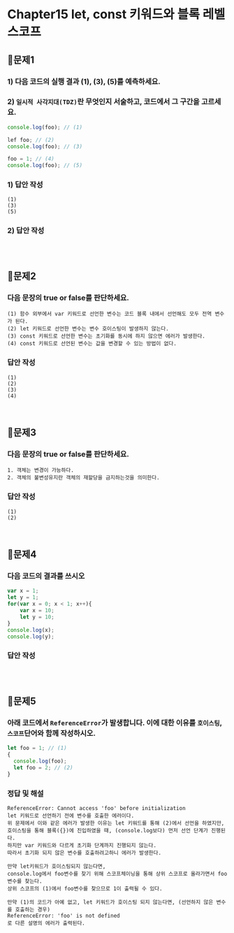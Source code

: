 # Chapter15 let, const 키워드와 블록 레벨 스코프
## 📌문제1
### 1) 다음 코드의 실행 결과 (1), (3), (5)를 예측하세요.
### 2) `일시적 사각지대(TDZ)`란 무엇인지 서술하고, 코드에서 그 구간을 고르세요.
```js
console.log(foo); // (1)

lef foo; // (2)
console.log(foo); // (3)

foo = 1; // (4)
console.log(foo); // (5)
```
### 1) 답안 작성
```
(1) 
(3) 
(5) 
```
### 2) 답안 작성
```
```

<br>

## 📌문제2
### 다음 문장의 true or false를 판단하세요.
```
(1) 함수 외부에서 var 키워드로 선언한 변수는 코드 블록 내에서 선언해도 모두 전역 변수가 된다.
(2) let 키워드로 선언한 변수는 변수 호이스팅이 발생하지 않는다.
(3) const 키워드로 선언한 변수는 초기화를 동시에 하지 않으면 에러가 발생한다.
(4) const 키워드로 선언된 변수는 값을 변경할 수 있는 방법이 없다.
```
### 답안 작성
```
(1) 
(2) 
(3) 
(4) 
```

<br>

## 📌문제3
### 다음 문장의 true or false를 판단하세요.
```
1. 객체는 변경이 가능하다.
2. 객체의 불변성유지란 객체의 재할당을 금지하는것을 의미한다.
```
### 답안 작성
```
(1) 
(2) 
```

<br>

## 📌문제4
### 다음 코드의 결과를 쓰시오
```js
var x = 1;
let y = 1;
for(var x = 0; x < 1; x++){
    var x = 10; 
    let y = 10;
}
console.log(x);
console.log(y);
```
### 답안 작성
```
```

<br>

## 📌문제5
### 아래 코드에서 `ReferenceError`가 발생합니다. 이에 대한 이유를 `호이스팅`, `스코프`단어와 함께 작성하시오.
```js
let foo = 1; // (1)
{
  console.log(foo);
  let foo = 2; // (2)
}
```
### 정답 및 해설
```
ReferenceError: Cannot access 'foo' before initialization
let 키워드로 선언하기 전에 변수를 호출한 에러이다.
위 문제에서 이와 같은 에러가 발생한 이유는 let 키워드를 통해 (2)에서 선언을 하였지만,
호이스팅을 통해 블록({})에 진입하였을 때, (console.log보다) 먼저 선언 단계가 진행된다.
하지만 var 키워드와 다르게 초기화 단계까지 진행되지 않는다.
따라서 초기화 되지 않은 변수를 호출하려고하니 에러가 발생한다.

만약 let키워드가 호이스팅되지 않는다면,
console.log에서 foo변수를 찾기 위해 스코프체이닝을 통해 상위 스코프로 올라가면서 foo변수를 찾는다.
상위 스코프의 (1)에서 foo변수를 찾으므로 1이 출력될 수 있다.

만약 (1)의 코드가 아예 없고, let 키워드가 호이스팅 되지 않는다면, (선언하지 않은 변수를 호출하는 경우)
ReferenceError: 'foo' is not defined
로 다른 설명의 에러가 출력된다.
```
<br>
